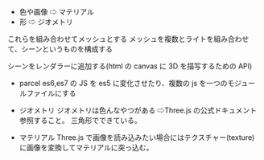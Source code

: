 - 色や画像 ⇨ マテリアル
- 形 ⇨ ジオメトリ

これらを組み合わせてメッシュとする
メッシュを複数とライトを組み合わせて、シーンというものを構成する

シーンをレンダラーに追加する(html の canvas に 3D を描写するための API)

- parcel
  es6,es7 の JS を es5 に変化させたり、複数の js を一つのモジュールファイルにする

- ジオメトリ
  ジオメトリは色んなやつがある ⇨Three.js の公式ドキュメント参照すること。
  三角形でできている。
- マテリアル
  Three.js で画像を読み込みたい場合にはテクスチャー(texture)に画像を変換してマテリアルに突っ込む。
